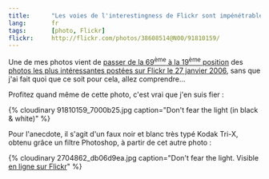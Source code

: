 ```yaml
--- 
title:      "Les voies de l'interestingness de Flickr sont impénétrables" 
lang:       fr 
tags:       [photo, Flickr]
flickr:     http://flickr.com/photos/38608514@N00/91810159/
---
```


Une de mes photos vient de [passer de la 69<sup>ème</sup> à la 19<sup>ème</sup> position](http://flagrantdisregard.com/flickr/scout.php?mode=history&id=91810159) des [photos les plus intéressantes postées sur Flickr le 27 janvier 2006](http://flickr.com/explore/interesting/2006/1/27/), sans que j'ai fait quoi que ce soit pour cela, allez comprendre...

Profitez quand même de cette photo, c'est vrai que j'en suis fier :

{% cloudinary 91810159_7000b25.jpg caption="Don't fear the light (in black & white)" %}

Pour l'anecdote, il s'agit d'un faux noir et blanc très typé Kodak Tri-X, obtenu grâce un filtre Photoshop, à partir de cet autre photo :

{% cloudinary 2704862_db06d9ea.jpg caption="Don't fear the light. Visible [en ligne sur Flickr](http://www.flickr.com/photos/nicolas-hoizey/2704862/)" %}
